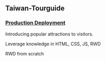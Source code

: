 ## Taiwan-Tourguide

### [Production Deployment](https://taiwan-tourguide-8y8gq4pb8-emerrrail.vercel.app/ "title")

Introducing popular attractions to visitors. 

Leverage knowledge in HTML, CSS, JS, RWD

RWD from scratch

